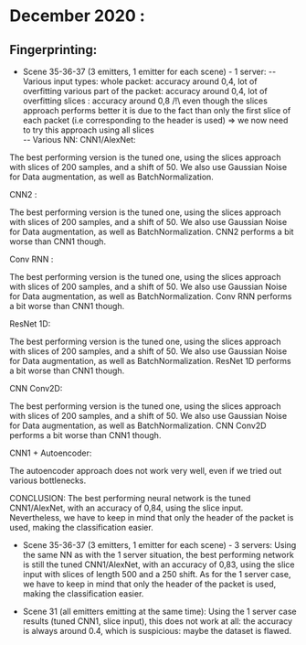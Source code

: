 # December 2020 :

## Fingerprinting:
- Scene 35-36-37 (3 emitters, 1 emitter for each scene) - 1 server:
-- Various input types:
            whole packet: accuracy around 0,4, lot of overfitting
            various part of the packet: accuracy around 0,4, lot of overfitting
            slices : accuracy around 0,8
            /!\ even though the slices approach performs better it is due to the fact than only the first slice of each packet (i.e corresponding to the header is used) => we now need to try this approach using all slices   
-- Various NN:
CNN1/AlexNet:
 
The best performing version is the tuned one, using the slices approach with slices of 200 samples, and a shift of 50. We also use Gaussian Noise for Data augmentation, as well as BatchNormalization.  


CNN2 :   
   
The best performing version is the tuned one, using the slices approach with slices of 200 samples, and a shift of 50. We also use Gaussian Noise for Data augmentation, as well as BatchNormalization. CNN2 performs a bit worse than CNN1 though.


Conv RNN :
  
The best performing version is the tuned one, using the slices approach with slices of 200 samples, and a shift of 50. We also use Gaussian Noise for Data augmentation, as well as BatchNormalization. Conv RNN performs a bit worse than CNN1 though.   


ResNet 1D:
    
The best performing version is the tuned one, using the slices approach with slices of 200 samples, and a shift of 50. We also use Gaussian Noise for Data augmentation, as well as BatchNormalization. ResNet 1D performs a bit worse than CNN1 though.


CNN Conv2D:
  
The best performing version is the tuned one, using the slices approach with slices of 200 samples, and a shift of 50. We also use Gaussian Noise for Data augmentation, as well as BatchNormalization. CNN Conv2D performs a bit worse than CNN1 though.


CNN1 + Autoencoder:
     
The autoencoder approach does not work very well, even if we tried out various bottlenecks.    
                    

CONCLUSION: The best performing neural network is the tuned CNN1/AlexNet, with an accuracy of 0,84, using the slice input. Nevertheless, we have to keep in mind that only the header of the packet is used, making the classification easier.


- Scene 35-36-37 (3 emitters, 1 emitter for each scene) - 3 servers:
        Using the same NN as with the 1 server situation, the best performing network is still the tuned CNN1/AlexNet, with an accuracy of 0,83, using the slice input with slices of length 500 and a 250 shift. As for the 1 server case, we have to keep in mind that only the header of the packet is used, making the classification easier.


- Scene 31 (all emitters emitting at the same time):
      Using the 1 server case results (tuned CNN1, slice input), this does not work at all: the accuracy is always around 0.4, which is suspicious: maybe the dataset is flawed.
           
           




